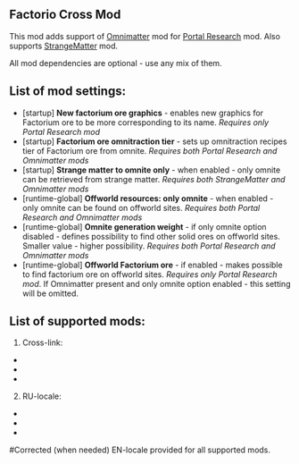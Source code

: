 Factorio Cross Mod
--------------------------------
This mod adds support of [Omnimatter](https://mods.factorio.com/mods/EmperorZelos/omnimatter) mod for [Portal Research](https://mods.factorio.com/mods/docpaisley/portal-research) mod. Also supports [StrangeMatter](https://mods.factorio.com/mods/5cript/StrangeMatter) mod.

All mod dependencies are optional - use any mix of them.

## List of mod settings:
+ [startup] **New factorium ore graphics** - enables new graphics for Factorium ore to be more corresponding to its name. *Requires only Portal Research mod*
+ [startup] **Factorium ore omnitraction tier** - sets up omnitraction recipes tier of Factorium ore from omnite. *Requires both Portal Research and Omnimatter mods*
+ [startup] **Strange matter to omnite only** - when enabled - only omnite can be retrieved from strange matter. *Requires both StrangeMatter and Omnimatter mods*
+ [runtime-global] **Offworld resources: only omnite** - when enabled - only omnite can be found on offworld sites. *Requires both Portal Research and Omnimatter mods*
+ [runtime-global] **Omnite generation weight** - if only omnite option disabled - defines possibility to find other solid ores on offworld sites. Smaller value - higher possibility. *Requires both Portal Research and Omnimatter mods*
+ [runtime-global] **Offworld Factorium ore** - if enabled - makes possible to find factorium ore on offworld sites. *Requires only Portal Research mod*. If Omnimatter present and only omnite option enabled - this setting will be omitted.

## List of supported mods:
1. Cross-link:
+
+
+
2. RU-locale:
+
+
+

#Corrected (when needed) EN-locale provided for all supported mods.